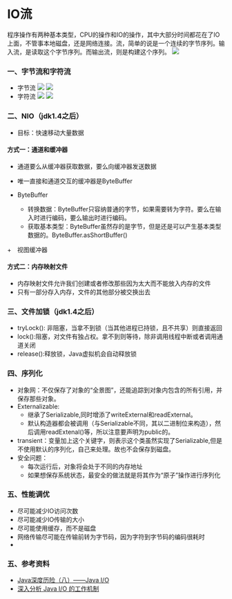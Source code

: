 # IO流
程序操作有两种基本类型，CPU的操作和IO的操作，其中大部分时间都花在了IO上面，不管事本地磁盘，还是网络连接。流，简单的说是一个连续的字节序列。输入流，是读取这个字节序列。而输出流，则是构建这个序列。
![](http://upload-images.jianshu.io/upload_images/1752522-adc85fb95f884363.png?imageMogr2/auto-orient/strip%7CimageView2/2/w/1240)
### 一、字节流和字符流
+ 字节流
![](https://www.ibm.com/developerworks/cn/java/j-lo-javaio/image002.png)
![](https://www.ibm.com/developerworks/cn/java/j-lo-javaio/image004.png)
+ 字符流
![](https://www.ibm.com/developerworks/cn/java/j-lo-javaio/image006.png)
![](https://www.ibm.com/developerworks/cn/java/j-lo-javaio/image008.png)

### 二、NIO（jdk1.4之后）

+ 目标：快速移动大量数据
#### 方式一：通道和缓冲器

+ 通道要么从缓冲器获取数据，要么向缓冲器发送数据
+ 唯一直接和通道交互的缓冲器是ByteBuffer

+ ByteBuffer
	+ 转换数据：ByteBuffer只容纳普通的字节，如果需要转为字符。要么在输入时进行编码，要么输出时进行编码。
	+ 获取基本类型：ByteBuffer虽然存的是字节，但是还是可以产生基本类型数据的。ByteBuffer.asShortBuffer()

+　视图缓冲器

#### 方式二：内存映射文件

+ 内存映射文件允许我们创建或者修改那些因为太大而不能放入内存的文件
+ 只有一部分存入内存，文件的其他部分被交换出去

### 三、文件加锁（jdk1.4之后）

+ tryLock(): 非阻塞，当拿不到锁（当其他进程已持锁，且不共享）则直接返回
+ lock():阻塞，对文件有独占权。拿不到则等待，除非调用线程中断或者调用通道关闭
+ release():释放锁，Java虚拟机会自动释放锁

### 四、序列化

+ 对象网：不仅保存了对象的“全景图”，还能追踪到对象内包含的所有引用，并保存那些对象。
+ Externalizable:
	+ 继承了Serializable,同时增添了writeExternal和readExternal。
	+ 默认构造器都会被调用（与Serializable不同，其以二进制位来构造），然后调用readExtenal()等，所以注意要声明为public的。
+ transient：变量加上这个关键字，则表示这个类虽然实现了Serializable,但是不使用默认的序列化，自己来处理。故也不会保存到磁盘。
+ 安全问题：
	+ 每次运行后，对象将会处于不同的内存地址
	+ 如果想保存系统状态，最安全的做法就是将其作为“原子”操作进行序列化
### 五、性能调优

+ 尽可能减少IO访问次数
+ 尽可能减少IO传输的大小
+ 尽可能使用缓存，而不是磁盘
+ 网络传输尽可能在传输前转为字节码，因为字符到字节码的编码很耗时
+ 
### 五、参考资料
+ [Java深度历险（八）——Java I/O](http://www.infoq.com/cn/articles/cf-java-i-o/)
+ [深入分析 Java I/O 的工作机制](https://www.ibm.com/developerworks/cn/java/j-lo-javaio/index.html)















	
	